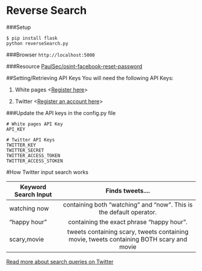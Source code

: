 # Reverse Search
###Setup
``` shell
$ pip install flask
python reverseSearch.py
```
###Browser 
`http://localhost:5000`

###Resource
[PaulSec/osint-facebook-reset-password](https://github.com/PaulSec/osint-facebook-reset-password`)

##Setting/Retrieving API Keys
You will need the following API Keys:

1. White pages <[Register here](http://pro.whitepages.com/lp/search-by-api-signup/)>

2. Twitter <[Register an account here](https://apps.twitter.com/)>

###Update the API keys in the config.py file
```
# White pages API Key
API_KEY

# Twitter API Keys
TWITTER_KEY
TWITTER_SECRET
TWITTER_ACCESS_TOKEN
TWITTER_ACCESS_STOKEN
```

#How Twitter input search works

| Keyword Search Input        | Finds tweets....           |
| ------------- |:-------------:|
| watching now      | containing both “watching” and “now”. This is the default operator. |
| “happy hour”      | containing the exact phrase “happy hour”.      |
| scary,movie | tweets containing scary, tweets containing movie, tweets containing BOTH scary and movie     |

[Read more about search queries on Twitter](https://dev.twitter.com/rest/public/search)
